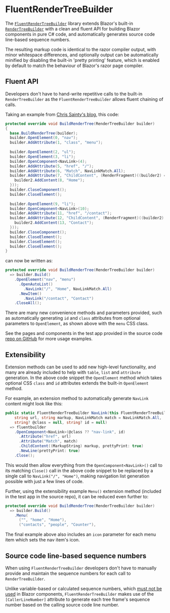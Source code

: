 #  FluentRenderTreeBuilder  
The [`FluentRenderTreeBuilder`](https://github.com/Fuzzy-Work/FluentRenderTreeBuilder) library extends Blazor's built-in [`RenderTreeBuilder`](https://docs.microsoft.com/dotnet/api/microsoft.aspnetcore.components.rendering.rendertreebuilder) with a clean and fluent API for building Blazor components in pure C# code, and automatically generates source code line-based sequence numbers.

The resulting markup code is identical to the razor compiler output, with minor whitespace differences, and optionally output can be automatically minified by disabling the built-in 'pretty printing' feature, which is enabled by default to match the behaviour of Blazor's razor page compiler.


##  Fluent API  
Developers don't have to hand-write repetitive calls to the built-in `RenderTreeBuilder` as the `FluentRenderTreeBuilder` allows fluent chaining of calls.

Taking an example from [Chris Sainty's blog](https://chrissainty.com/building-components-via-rendertreebuilder/), this code:

```csharp
protected override void BuildRenderTree(RenderTreeBuilder builder)
{
  base.BuildRenderTree(builder);
  builder.OpenElement(0, "nav");
  builder.AddAttribute(1, "class", "menu");
  
  builder.OpenElement(2, "ul");
  builder.OpenElement(3, "li");
  builder.OpenComponent<NavLink>(4);
  builder.AddAttribute(5, "href", "/");
  builder.AddAttribute(6, "Match", NavLinkMatch.All);
  builder.AddAttribute(7, "ChildContent", (RenderFragment)((builder2) => {
    builder2.AddContent(8, "Home");
  }));
  builder.CloseComponent();
  builder.CloseElement();
  
  builder.OpenElement(9, "li");
  builder.OpenComponent<NavLink>(10);
  builder.AddAttribute(11, "href", "/contact");
  builder.AddAttribute(12, "ChildContent", (RenderFragment)((builder2) => {
    builder2.AddContent(13, "Contact");
  }));
  builder.CloseComponent();
  builder.CloseElement();
  builder.CloseElement();
  builder.CloseElement();
}
```

can now be written as:

```csharp
protected override void BuildRenderTree(RenderTreeBuilder builder)
  => builder.Build()
    .OpenElement("nav", "menu")
      .OpenAutoList()
        .NavLink("/", "Home", NavLinkMatch.All)
      .NewItem()
        .NavLink("/contact", "Contact")
    .CloseAll();
```

There are many new convenience methods and parameters provided, such as automatically generating `id` and `class` attributes from optional parameters to `OpenElement`, as shown above with the `menu` CSS class.

See the pages and components in the test app provided in the source code [repo on GitHub](https://github.com/Fuzzy-Work/FluentRenderTreeBuilder) for more usage examples.


##  Extensibility  
Extension methods can be used to add new high-level functionality, and many are already included to help with `table`, `list` and `attribute` generation. In the above code snippet the `OpenElement` method which takes optional CSS `class` and `id` attributes extends the built-in `OpenElement` method.

For example, an extension method to automatically generate `NavLink` content might look like this:
```csharp
public static FluentRenderTreeBuilder NavLink(this FluentRenderTreeBuilder fluentbuilder,
    string url, string markup, NavLinkMatch match = NavLinkMatch.All,
    string? @class = null, string? id = null)
  => fluentbuilder
    .OpenComponent<NavLink>(@class ?? "nav-link", id)
      .Attribute("href", url)
      .Attribute("Match", match)
      .ChildContent((MarkupString) markup, prettyPrint: true)
      .NewLine(prettyPrint: true)
    .Close();
```
This would then allow everything from the `OpenComponent<NavLink>()` call to its matching `Close()` call in the above code snippet to be replaced by a single call to `NavLink("/", "Home")`, making navigation list generation possible with just a few lines of code.

Further, using the extensibility example `Menu()` extension method (included in the test app in the source repo), it can be reduced even further to:

```csharp
protected override void BuildRenderTree(RenderTreeBuilder builder)
  => builder.Build()
    .Menu(
      ("", "home", "Home"),
      ("contacts", "people", "Counter"),
```

The final example above also includes an `icon` parameter for each menu item which sets the nav item's icon.


##  Source code line-based sequence numbers  
When using `FluentRenderTreeBuilder` developers don't have to manually provide and maintain the sequence numbers for each call to `RenderTreeBuilder`.

Unlike variable-based or calculated sequence numbers, which [must not be used](https://docs.microsoft.com/aspnet/core/blazor/advanced-scenarios#sequence-numbers-relate-to-code-line-numbers-and-not-execution-order) in Blazor components, `FluentRenderTreeBuilder` makes use of the `[CallerLineNumber]` attribute to generate each tree frame's sequence number based on the calling source code line number.
